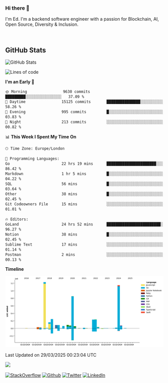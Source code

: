 ### Hi there 👋
 I'm Ed. I'm a backend software engineer with a passion for Blockchain, AI, Open Source, Diversity & Inclusion.

<br />

<h2>GitHub Stats</h2>
<p><img src="https://github-readme-stats.vercel.app/api?username=echarrod&amp;show_icons=true" alt="GitHub Stats"></p>

<!--START_SECTION:waka-->
![Lines of code](https://img.shields.io/badge/From%20Hello%20World%20I%27ve%20Written-4.8%20million%20lines%20of%20code-blue)

**I'm an Early 🐤** 

```text
🌞 Morning                9630 commits        █████████░░░░░░░░░░░░░░░░   37.09 % 
🌆 Daytime                15125 commits       ███████████████░░░░░░░░░░   58.26 % 
🌃 Evening                995 commits         █░░░░░░░░░░░░░░░░░░░░░░░░   03.83 % 
🌙 Night                  213 commits         ░░░░░░░░░░░░░░░░░░░░░░░░░   00.82 % 
```


📊 **This Week I Spent My Time On** 

```text
🕑︎ Time Zone: Europe/London

💬 Programming Languages: 
Go                       22 hrs 19 mins      ██████████████████████░░░   86.42 % 
Markdown                 1 hr 5 mins         █░░░░░░░░░░░░░░░░░░░░░░░░   04.22 % 
SQL                      56 mins             █░░░░░░░░░░░░░░░░░░░░░░░░   03.64 % 
Other                    38 mins             █░░░░░░░░░░░░░░░░░░░░░░░░   02.45 % 
Git Codeowners File      15 mins             ░░░░░░░░░░░░░░░░░░░░░░░░░   01.01 % 

🔥 Editors: 
GoLand                   24 hrs 52 mins      ████████████████████████░   96.27 % 
Notion                   38 mins             █░░░░░░░░░░░░░░░░░░░░░░░░   02.45 % 
Sublime Text             17 mins             ░░░░░░░░░░░░░░░░░░░░░░░░░   01.14 % 
Postman                  2 mins              ░░░░░░░░░░░░░░░░░░░░░░░░░   00.13 % 
```

**Timeline**

![Lines of Code chart](https://raw.githubusercontent.com/echarrod/echarrod/main/assets/bar_graph.png)


 Last Updated on 29/03/2025 00:23:04 UTC
<!--END_SECTION:waka-->

![](https://komarev.com/ghpvc/?username=echarrod)

<p>
<a href="https://stackoverflow.com/users/1014632/ech" target="_blank"><img alt="StackOverflow" src="https://img.shields.io/badge/-Stackoverflow-FE7A16?style=for-the-badge&logo=stack-overflow&logoColor=white" /></a> 
<a href="https://github.com/echarrod" target="_blank"><img alt="Github" src="https://img.shields.io/badge/GitHub-%2312100E.svg?&style=for-the-badge&logo=Github&logoColor=white" /></a> 
<a href="https://twitter.com/e_harrod" target="_blank"><img alt="Twitter" src="https://img.shields.io/badge/twitter-%231DA1F2.svg?&style=for-the-badge&logo=twitter&logoColor=white" /></a> 
<a href="https://www.linkedin.com/in/ed-harrod" target="_blank"><img alt="LinkedIn" src="https://img.shields.io/badge/linkedin-%230077B5.svg?&style=for-the-badge&logo=linkedin&logoColor=white" /></a>
